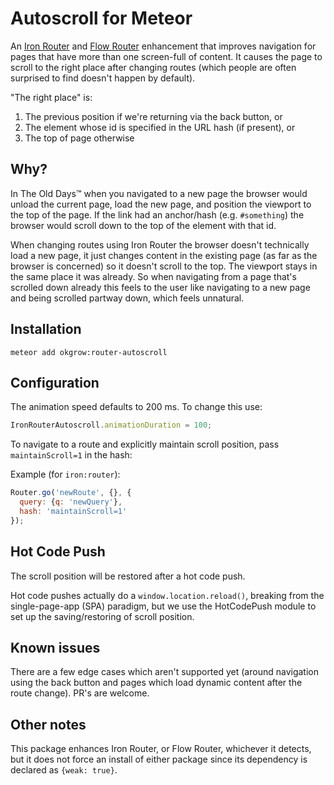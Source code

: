 Autoscroll for Meteor
==========================

An [Iron Router](https://atmospherejs.com/iron/router) and [Flow Router](https://atmospherejs.com/kadira/flow-router) enhancement that improves navigation for pages that have more than one screen-full of content.
It causes the page to scroll to the right place after changing routes (which people are often surprised to find doesn't happen by default).

"The right place" is:

1. The previous position if we're returning via the back button, or
2. The element whose id is specified in the URL hash (if present), or
3. The top of page otherwise


Why?
----

In The Old Days™ when you navigated to a new page the browser would unload the current page, load the new page, and position the viewport to the top of the page.
If the link had an anchor/hash (e.g. `#something`) the browser would scroll down to the top of the element with that id.

When changing routes using Iron Router the browser doesn't technically load a new page,
it just changes content in the existing page (as far as the browser is concerned) so it doesn't scroll to the top.
The viewport stays in the same place it was already.
So when navigating from a page that's scrolled down already this feels to the user like navigating to a new page and being scrolled partway down, which feels unnatural.

Installation
----------

`meteor add okgrow:router-autoscroll`


Configuration
-----------

The animation speed defaults to 200 ms.
To change this use:

``` javascript
IronRouterAutoscroll.animationDuration = 100;
```

To navigate to a route and explicitly maintain scroll position, pass
`maintainScroll=1` in the hash:

Example (for `iron:router`):

```javascript
Router.go('newRoute', {}, {
  query: {q: 'newQuery'},
  hash: 'maintainScroll=1'
});
```

Hot Code Push
-----------

The scroll position will be restored after a hot code push.

Hot code pushes actually do a `window.location.reload()`, breaking
from the single-page-app (SPA) paradigm, but we use the HotCodePush
module to set up the saving/restoring of scroll position.

Known issues
------------

There are a few edge cases which aren't supported yet (around navigation using the back button and pages which load dynamic content after the route change).
PR's are welcome.

Other notes
---------------

This package enhances Iron Router, or Flow Router, whichever it detects, but it
does not force an install of either package since its dependency is declared as `{weak: true}`.

